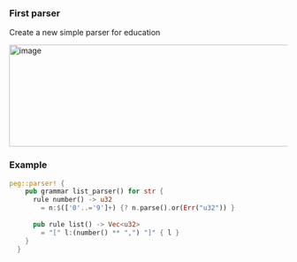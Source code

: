 ### First parser

Create a new simple parser for education 

<img width="1157" height="184" alt="image" src="https://github.com/user-attachments/assets/ac2c077c-ac94-4249-be67-c9f83bb05c4f" />

### Example

```rust
peg::parser! {
    pub grammar list_parser() for str {
      rule number() -> u32
        = n:$(['0'..='9']+) {? n.parse().or(Err("u32")) }
  
      pub rule list() -> Vec<u32>
        = "[" l:(number() ** ",") "]" { l }
    }
  }

